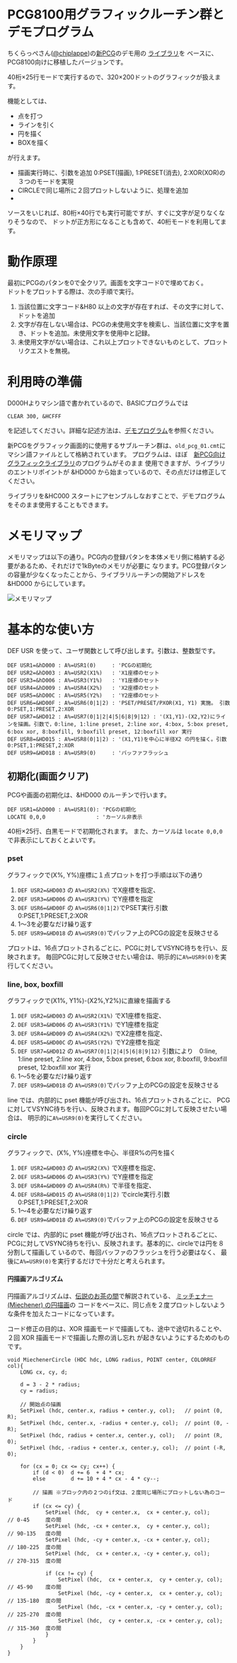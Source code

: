 # PCG8100用グラフィックルーチン群とデモプログラム
ちくらっぺさん([@chiplappe](https://twitter.com/chiqlappe))の[新PCG](https://github.com/chiqlappe/new_pcg)のデモ用の
[ライブラリ](https://github.com/kazenif/new_pcg)を
ベースに、PCG8100向けに移植したバージョンです。

40桁×25行モードで実行するので、320×200ドットのグラフィックが扱えます。

機能としては、

- 点を打つ
- ラインを引く
- 円を描く
- BOXを描く

が行えます。

- 描画実行時に、引数を追加 0:PSET(描画), 1:PRESET(消去), 2:XOR(XOR)の３つのモードを実現
- CIRCLEで同じ場所に２回プロットしないように、処理を追加
- 
ソースをいじれば、80桁×40行でも実行可能ですが、すぐに文字が足りなくなりそうなので、
ドットが正方形になることも含めて、40桁モードを利用してます。

# 動作原理
最初にPCGのパタンを0で全クリア。画面を文字コード0で埋めておく。<br>
ドットをプロットする際は、次の手順で実行。

1. 当該位置に文字コード&H80 以上の文字が存在すれば、その文字に対して、ドットを追加
2. 文字が存在しない場合は、PCGの未使用文字を検索し、当該位置に文字を置き、ドットを追加。未使用文字を使用中と記録。
3. 未使用文字がない場合は、これ以上プロットできないものとして、プロットリクエストを無視。

# 利用時の準備
D000Hよりマシン語で書かれているので、BASICプログラムでは
```
CLEAR 300, &HCFFF
```
を記述してください。詳細な記述方法は、[デモプログラム](#デモプログラム)を参照ください。

新PCGをグラフィック画面的に使用するサブルーチン群は、```old_pcg_01.cmt```にマシン語ファイルとして格納されています。
プログラムは、ほぼ　[新PCG向けグラフィックライブラリ](https://github.com/kazenif/new_pcg)のプログラムがそのまま
使用できますが、ライブラリのエントリポイントが &HD000 から始まっているので、その点だけは修正してください。

ライブラリを&HC000 スタートにアセンブルしなおすことで、デモプログラムをそのまま使用することもできます。

# メモリマップ
メモリマップは以下の通り。PCG内の登録パタンを本体メモリ側に格納する必要があるため、それだけで1kByteのメモリが必要に
なります。PCG登録パタンの容量が少なくなったことから、ライブラリルーチンの開始アドレスを &HD000 からにしています。

![メモリマップ](./memry_map_old_pcg.png)

# 基本的な使い方
DEF USR を使って、ユーザ関数として呼び出します。引数は、整数型です。

```
DEF USR1=&hD000 : A%=USR1(0)     : 'PCGの初期化
DEF USR2=&hD003 : A%=USR2(X1%)   : 'X1座標のセット
DEF USR3=&hD006 : A%=USR3(Y1%)   : 'Y1座標のセット
DEF USR4=&hD009 : A%=USR4(X2%)   : 'X2座標のセット
DEF USR5=&hD00C : A%=USR5(Y2%)   : 'Y2座標のセット
DEF USR6=&HD00F : A%=USR6(0|1|2) : 'PSET/PRESET/PXOR(X1, Y1) 実施。 引数0:PSET,1:PRESET,2:XOR
DEF USR7=&HD012 : A%=USR7(0|1|2|4|5|6|8|9|12) : '(X1,Y1)-(X2,Y2)にラインを描画。引数で，0:line, 1:line preset, 2:line xor, 4:box, 5:box preset, 6:box xor, 8:boxfill, 9:boxfill preset, 12:boxfill xor 実行
DEF USR8=&HD015 : A%=USR8(0|1|2) : '(X1,Y1)を中心に半径X2 の円を描く。引数0:PSET,1:PRESET,2:XOR
DEF USR9=&HD018 : A%=USR9(0)     : 'バッファフラッシュ
```

## 初期化(画面クリア)
PCGや画面の初期化は、&HD000 のルーチンで行います。
```
DEF USR1=&hD000 : A%=USR1(0): 'PCGの初期化
LOCATE 0,0,0                : 'カーソル非表示
```
40桁×25行、白黒モードで初期化されます。
また、カーソルは ```locate 0,0,0``` で非表示にしておくとよいです。

### pset
グラフィックで(X%, Y%)座標に１点プロットを打つ手順は以下の通り

1. ```DEF USR2=&HD003``` の ```A%=USR2(X%)``` でX座標を指定、
2. ```DEF USR3=&HD006``` の ```A%=USR3(Y%)``` でY座標を指定
3. ```DEF USR6=&HD00F``` の ```A%=USR6(0|1|2)```でPSET実行.引数0:PSET,1:PRESET,2:XOR
4. 1～3を必要なだけ繰り返す
5. ```DEF USR9=&HD018``` の ```A%=USR9(0)```でバッファ上のPCGの設定を反映させる

プロットは、16点プロットされるごとに、PCGに対してVSYNC待ちを行い、反映されます。
毎回PCGに対して反映させたい場合は、明示的に```A%=USR9(0)```を実行してください。

### line, box, boxfill
グラフィックで(X1%, Y1%)-(X2%,Y2%)に直線を描画する

1. ```DEF USR2=&HD003``` の ```A%=USR2(X1%)``` でX1座標を指定、
2. ```DEF USR3=&HD006``` の ```A%=USR3(Y1%)``` でY1座標を指定
3. ```DEF USR4=&HD009``` の ```A%=USR4(X2%)``` でX2座標を指定、
4. ```DEF USR5=&HD00C``` の ```A%=USR5(Y2%)``` でY2座標を指定
5. ```DEF USR7=&HD012``` の ```A%=USR7(0|1|2|4|5|6|8|9|12)``` 引数により　0:line, 1:line preset, 2:line xor, 4:box, 5:box preset, 6:box xor, 8:boxfill, 9:boxfill preset, 12:boxfill xor 実行
6. 1～5を必要なだけ繰り返す
7. ```DEF USR9=&HD018``` の ```A%=USR9(0)```でバッファ上のPCGの設定を反映させる

line では、内部的に pset 機能が呼び出され、16点プロットされるごとに、
PCGに対してVSYNC待ちを行い、反映されます。毎回PCGに対して反映させたい場合は、
明示的に```A%=USR9(0)```を実行してください。

### circle
グラフィックで、(X%, Y%)座標を中心、半径R%の円を描く

1. ```DEF USR2=&HD003``` の ```A%=USR2(X%)``` でX座標を指定、
2. ```DEF USR3=&HD006``` の ```A%=USR3(Y%)``` でY座標を指定
3. ```DEF USR4=&HD009``` の ```A%=USR4(R%)``` で半径を指定、
4. ```DEF USR8=&HD015``` の ```A%=USR8(0|1|2)``` でcircle実行.引数0:PSET,1:PRESET,2:XOR
5. 1～4を必要なだけ繰り返す
6. ```DEF USR9=&HD018``` の ```A%=USR9(0)```でバッファ上のPCGの設定を反映させる

circle では、内部的に pset 機能が呼び出され、16点プロットされるごとに、
PCGに対してVSYNC待ちを行い、反映されます。基本的に、circleでは円を８分割して描画して
いるので、毎回バッファのフラッシュを行う必要はなく、
最後に```A%=USR9(0)```を実行するだけで十分だと考えられます。


#### 円描画アルゴリズム
円描画アルゴリズムは、[伝説のお茶の間](https://dencha.ojaru.jp/index.html)で解説されている、
[ミッチェナー(Miechener) の円描画](https://dencha.ojaru.jp/programs_07/pg_graphic_09a1.html)の
コードをベースに、同じ点を２度プロットしないような条件を加えたコードになっています。

コード修正の目的は、XOR 描画モードで描画しても、途中で途切れることや、２回 XOR 描画モードで描画した際の消し忘れ
が起きないようにするためのものです。

```
void MiechenerCircle (HDC hdc, LONG radius, POINT center, COLORREF col){
    LONG cx, cy, d;

    d = 3 - 2 * radius;
    cy = radius;

    // 開始点の描画
    SetPixel (hdc, center.x, radius + center.y, col);   // point (0, R);
    SetPixel (hdc, center.x, -radius + center.y, col);  // point (0, -R);
    SetPixel (hdc, radius + center.x, center.y, col);   // point (R, 0);
    SetPixel (hdc, -radius + center.x, center.y, col);  // point (-R, 0);

    for (cx = 0; cx <= cy; cx++) {
        if (d < 0)  d += 6  + 4 * cx;
        else        d += 10 + 4 * cx - 4 * cy--;

        // 描画 ※ブロック内の２つのif文は、２度同じ場所にプロットしない為のコード
        if (cx <= cy) {
            SetPixel (hdc,  cy + center.x,  cx + center.y, col);        // 0-45     度の間
            SetPixel (hdc, -cx + center.x,  cy + center.y, col);        // 90-135   度の間
            SetPixel (hdc, -cy + center.x, -cx + center.y, col);        // 180-225  度の間
            SetPixel (hdc,  cx + center.x, -cy + center.y, col);        // 270-315  度の間
        
            if (cx != cy) {
                SetPixel (hdc,  cx + center.x,  cy + center.y, col);    // 45-90    度の間
                SetPixel (hdc, -cy + center.x,  cx + center.y, col);    // 135-180  度の間
                SetPixel (hdc, -cx + center.x, -cy + center.y, col);    // 225-270  度の間
                SetPixel (hdc,  cy + center.x, -cx + center.y, col);    // 315-360  度の間
            }
        }
    }
}
```
